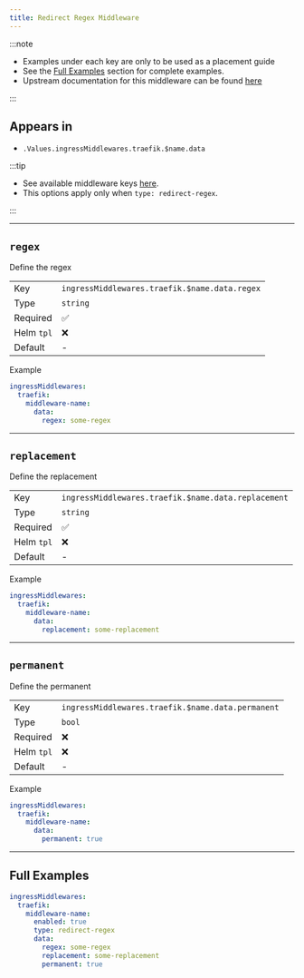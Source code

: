 ```yaml
---
title: Redirect Regex Middleware
---
```


:::note

- Examples under each key are only to be used as a placement guide
- See the [Full Examples](/truecharts-common/middlewares/traefik/redirect-regex#full-examples) section for complete examples.
- Upstream documentation for this middleware can be found [here](https://doc.traefik.io/traefik/middlewares/http/redirectregex)

:::

## Appears in

- `.Values.ingressMiddlewares.traefik.$name.data`

:::tip

- See available middleware keys [here](/truecharts-common/middlewares).
- This options apply only when `type: redirect-regex`.

:::

---

## `regex`

Define the regex

|            |                                               |
| ---------- | --------------------------------------------- |
| Key        | `ingressMiddlewares.traefik.$name.data.regex` |
| Type       | `string`                                      |
| Required   | ✅                                             |
| Helm `tpl` | ❌                                             |
| Default    | -                                             |

Example

```yaml
ingressMiddlewares:
  traefik:
    middleware-name:
      data:
        regex: some-regex
```

---

## `replacement`

Define the replacement

|            |                                                     |
| ---------- | --------------------------------------------------- |
| Key        | `ingressMiddlewares.traefik.$name.data.replacement` |
| Type       | `string`                                            |
| Required   | ✅                                                   |
| Helm `tpl` | ❌                                                   |
| Default    | -                                                   |

Example

```yaml
ingressMiddlewares:
  traefik:
    middleware-name:
      data:
        replacement: some-replacement
```

---

## `permanent`

Define the permanent

|            |                                                   |
| ---------- | ------------------------------------------------- |
| Key        | `ingressMiddlewares.traefik.$name.data.permanent` |
| Type       | `bool`                                            |
| Required   | ❌                                                 |
| Helm `tpl` | ❌                                                 |
| Default    | -                                                 |

Example

```yaml
ingressMiddlewares:
  traefik:
    middleware-name:
      data:
        permanent: true
```

---

## Full Examples

```yaml
ingressMiddlewares:
  traefik:
    middleware-name:
      enabled: true
      type: redirect-regex
      data:
        regex: some-regex
        replacement: some-replacement
        permanent: true
```
